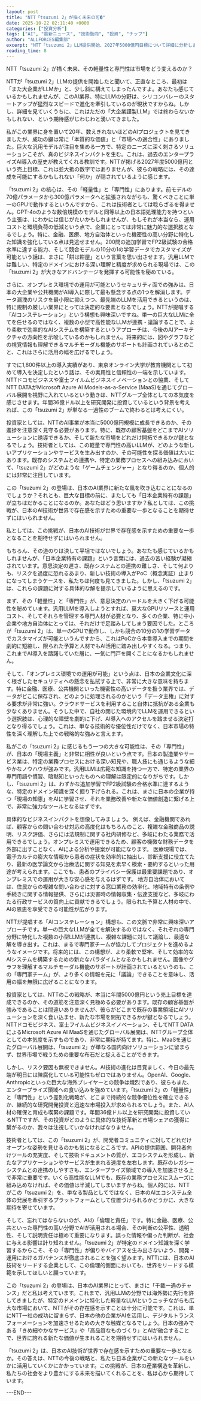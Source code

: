 ```yaml
---
layout: post
title: "NTT「tsuzumi 2」が描く未来の可�"
date: 2025-10-22 02:11:40 +0000
categories: ["投資分析"]
tags: ["AI", "最新ニュース", "技術動向", "投資", "チップ"]
author: "ALLFORCES編集部"
excerpt: "NTT「tsuzumi 2」LLM提供開始、2027年5000億円目標について詳細に分析します。"
reading_time: 8
---
```


NTT「tsuzumi 2」が描く未来、その軽量性と専門性は市場をどう変えるのか？

NTTが「tsuzumi 2」LLMの提供を開始したと聞いて、正直なところ、最初は「また大企業がLLMか」と、少し斜に構えてしまったんですよ。あなたも感じているかもしれませんが、このAI業界、特にLLMの分野は、シリコンバレーのスタートアップが猛烈なスピードで進化を牽引しているのが現状ですからね。しかし、詳細を見ていくうちに、これはただの「大企業謹製LLM」では終わらないかもしれない、という期待感がじわじわと湧いてきました。

私がこの業界に身を置いて20年、数えきれないほどのAIプロジェクトを見てきましたが、成功の鍵は常に「本質的な価値」と「市場への適合性」にありました。巨大な汎用モデルが注目を集める一方で、特定のニーズに深く刺さるソリューションこそが、真のビジネスインパクトを生む。これは、過去のエンタープライズAI導入の歴史が教えてくれる教訓です。NTTが掲げる2027年度5000億円という売上目標、これは並大抵の数字ではありませんが、彼らの戦略には、その達成を可能にするかもしれない「何か」が隠されているように感じます。

「tsuzumi 2」の核心は、その「軽量性」と「専門性」にあります。前モデルの70億パラメータから300億パラメータへと拡張されながらも、驚くべきことに単一のGPUで動作するというんですから、これは技術者としては唸らざるを得ません。GPT-4oのような数倍規模のモデルと同等以上の日本語処理能力を持つという主張は、にわかには信じがたいかもしれませんが、もしそれが本当なら、運用コストと環境負荷の低減という点で、企業にとっては非常に魅力的な選択肢となるでしょう。特に、金融、医療、地方自治体といった機密性の高い分野に特化した知識を強化している点は見逃せません。200問の追加学習でFP2級試験の合格水準に達する能力、そして競合モデルの10分の1の学習データでカスタマイズが可能という話は、まさに「餅は餅屋」という言葉を思い出させます。汎用LLMでは難しい、特定のドメインにおける深い理解と精度が求められる現場では、この「tsuzumi 2」が大きなアドバンテージを発揮する可能性を秘めている。

さらに、オンプレミス環境での運用が可能というセキュリティ面での強みは、日本の大企業や公共機関がAI導入に際して最も懸念する点の1つを解消します。データ漏洩のリスクを最小限に抑えつつ、最先端のLLMを活用できるというのは、特に規制の厳しい業界にとっては決定的な要素となるでしょう。NTTが提唱する「AIコンステレーション」という構想も興味深いですね。単一の巨大なLLMに全てを任せるのではなく、複数の小型で高性能なLLMが連携・議論することで、より柔軟で効率的なAIシステムを構築するというアプローチは、今後のAIアーキテクチャの方向性を示唆しているのかもしれません。将来的には、図やグラフなどの視覚情報も理解できるマルチモーダル機能のサポートも計画されているとのこと、これはさらに活用の幅を広げるでしょう。

すでに1,800件以上の導入実績があり、東京オンライン大学が教育機関として初めて導入を決定したという話は、その実用性と信頼性の一端を示しています。NTTドコモビジネスや富士フイルムビジネスイノベーションとの協業、そしてNTT DATAがMicrosoft Azure AI Models-as-a-Service (MaaS)を通じてグローバル展開を視野に入れているという動きは、NTTグループ全体としての本気度を感じさせます。年間36億ドル以上を研究開発に投資しているという背景を考えれば、この「tsuzumi 2」が単なる一過性のブームで終わるとは考えにくい。

投資家としては、NTTのAI事業が本当に5000億円規模に成長できるのか、その進捗を注意深く見守る必要があります。特に、既存の顧客基盤をどこまでAIソリューションに誘導できるか、そして新たな市場をどれだけ開拓できるかが鍵となるでしょう。技術者としては、この軽量で専門性の高いLLMが、どのような新しいアプリケーションやサービスを生み出すのか、その可能性を探る価値は大いにあります。既存のシステムとの連携や、特定の業務プロセスへの組み込みにおいて、「tsuzumi 2」がどのような「ゲームチェンジャー」となり得るのか、個人的には非常に注目しています。

この「tsuzumi 2」の登場は、日本のAI業界に新たな風を吹き込むことになるのでしょうか？それとも、巨大な目標の前に、またしても「日本企業特有の課題」が立ちはだかることになるのか。あなたはどう思いますか？私としては、この挑戦が、日本のAI技術が世界で存在感を示すための重要な一歩となることを期待せずにはいられません。

私としては、この挑戦が、日本のAI技術が世界で存在感を示すための重要な一歩となることを期待せずにはいられません。

もちろん、その道のりは決して平坦ではないでしょう。あなたも感じているかもしれませんが、「日本企業特有の課題」という言葉には、過去の苦い経験が凝縮されています。意思決定の遅さ、既存システムとの連携の難しさ、そして何よりも、リスクを過度に恐れるあまり、新しい技術の導入がPoC（概念実証）止まりになってしまうケースを、私たちは何度も見てきました。しかし、「tsuzumi 2」は、これらの課題に対する具体的な解を提示しているように思えるのです。

まず、その「軽量性」と「専門性」が、意思決定のハードルを大きく下げる可能性を秘めています。汎用LLMを導入しようとすれば、莫大なGPUリソースと運用コスト、そしてそれらを管理する専門人材が必要となり、多くの企業、特に中小企業や地方自治体にとっては、それだけで足踏みしてしまう要因でした。ところが「tsuzumi 2」は、単一のGPUで動作し、しかも競合の10分の1の学習データでカスタマイズが可能というんですから、これはPoCから本番導入までの期間を劇的に短縮し、限られた予算と人材でもAI活用に踏み出しやすくなる。つまり、これまでAI導入を躊躇していた層に、一気に門戸を開くことになるかもしれません。

そして、「オンプレミス環境での運用が可能」という点は、日本の企業文化に深く根ざしたセキュリティへの懸念を払拭する上で、非常に大きな意味を持ちます。特に金融、医療、公共機関といった機密性の高いデータを扱う業界では、データがどこに保存され、どのように処理されるのかという「データ主権」に対する要求が非常に強い。クラウドサービスを利用すること自体に抵抗がある企業も少なくありません。そうした中で、自社の閉じた環境内でLLMを運用できるという選択肢は、心理的な障壁を劇的に下げ、AI導入へのアクセルを踏ませる決定打となり得るでしょう。これは、単なる技術的な優位性だけでなく、日本市場の特性を深く理解した上での戦略的な強みと言えます。

私がこの「tsuzumi 2」に感じるもう一つの大きな可能性は、その「専門性」が、日本の「現場主義」と非常に相性が良いという点です。日本の製造業やサービス業は、特定の業務プロセスにおける深い知見や、職人技にも通じるような細やかなノウハウが強みです。汎用LLMは広範な知識を持つ一方で、特定の業界の専門用語や慣習、暗黙知といったものへの理解は限定的になりがちです。しかし、「tsuzumi 2」は、わずかな追加学習でFP2級試験の合格水準に達するような、特定のドメイン知識を深く掘り下げられる。これは、まさに日本の企業が持つ「現場の知恵」をAIに学習させ、それを業務改善や新たな価値創造に繋げる上で、非常に強力なツールとなるはずです。

具体的なビジネスインパクトを想像してみましょう。
例えば、金融機関であれば、顧客からの問い合わせ対応の高度化はもちろんのこと、複雑な金融商品の説明、リスク評価、さらには法規制に関する社内研修など、多岐にわたる業務で活用できるでしょう。オンプレミスで運用できるため、顧客の機微な財務データを外部に出すことなく、AIによる分析や提案が可能になります。
医療現場では、電子カルテの膨大な情報から患者の症状を効率的に抽出し、診断支援に役立てたり、最新の医学論文から治療法に関する知見を素早く検索・要約するといった用途が考えられます。ここでも、患者のプライバシー保護は最重要課題であり、オンプレミスでの運用が大きな安心感を与えるはずです。
地方自治体においては、住民からの複雑な問い合わせに対する窓口業務の効率化、地域特有の条例や手続きに関する情報提供、さらには災害時の情報収集・伝達支援など、多岐にわたる行政サービスの質向上に貢献できるでしょう。限られた予算と人材の中で、AIの恩恵を享受できる可能性が広がります。

NTTが提唱する「AIコンステレーション」構想も、この文脈で非常に興味深いアプローチです。単一の巨大なLLMが全てを解決するのではなく、それぞれの専門分野に特化した複数の小型LLMが連携し、複雑な課題に対して議論し、最適な解を導き出す。これは、まるで専門家チームが協力してプロジェクトを進めるようなイメージです。将来的には、この構想が、より柔軟で堅牢、そして効率的なAIシステムを構築するための新たなパラダイムとなるかもしれません。画像やグラフを理解するマルチモーダル機能のサポートが計画されているというのも、この「専門家チーム」が、より多くの情報を元に「議論」できることを意味し、活用の幅を無限に広げることになります。

投資家としては、NTTのこの戦略が、本当に年間5000億円という売上目標を達成できるのか、その道筋を注意深く見極める必要があります。既存の顧客基盤が強みであることは間違いありませんが、彼らがどこまで既存の事業領域にAIソリューションを深く食い込ませ、新たな市場を開拓できるかが鍵となるでしょう。NTTドコモビジネス、富士フイルムビジネスイノベーション、そしてNTT DATAによるMicrosoft Azure AI MaaSを通じたグローバル展開は、NTTグループ全体としての本気度を示すものであり、非常に期待が持てます。特に、MaaSを通じたグローバル展開は、「tsuzumi 2」が単なる国内向けソリューションに留まらず、世界市場で戦うための重要な布石だと捉えることができます。

しかし、リスク要因も無視できません。AI技術の進化は目覚ましく、今日の最先端が明日には陳腐化している可能性もゼロではありません。OpenAI、Google、Anthropicといった巨大な海外プレイヤーとの競争は熾烈であり、彼らもまた、エンタープライズ領域への食い込みを強めています。「tsuzumi 2」の「軽量性」と「専門性」という差別化戦略が、どこまで持続的な競争優位性を確立できるか、継続的な研究開発投資と迅速な市場投入が求められるでしょう。また、AI人材の確保と育成も喫緊の課題です。年間36億ドル以上を研究開発に投資しているNTTですが、その投資がどのように具体的な技術革新と市場シェアの獲得に繋がるのか、我々は注視していかなければなりません。

技術者としては、この「tsuzumi 2」が、開発者コミュニティに対してどれだけオープンな姿勢を見せるのかも気になるところです。APIの提供範囲、開発者向けツールの充実度、そして技術ドキュメントの質が、エコシステムを形成し、新たなアプリケーションやサービスが生まれる速度を左右します。既存のレガシーシステムとの連携のしやすさも、エンタープライズ領域での導入を加速させる上で非常に重要です。いくら高性能なLLMでも、既存の業務プロセスにスムーズに組み込めなければ、その価値は半減してしまいますからね。個人的には、NTTがこの「tsuzumi 2」を、単なる製品としてではなく、日本のAIエコシステム全体の発展を牽引するプラットフォームとして位置づけられるかどうかに、大きな期待を寄せています。

そして、忘れてはならないのが、AIの「倫理と責任」です。特に金融、医療、公共といった専門性の高い分野でAIが活用される場合、その判断の公平性、透明性、そして説明責任は極めて重要になります。誤った情報や偏った判断が、社会に与える影響は計り知れません。「tsuzumi 2」が特定のドメイン知識を深く学習するからこそ、その「専門性」が偏りやバイアスを生み出さないよう、開発・運用におけるガバナンスが徹底されることを強く望みます。NTTには、日本のAI技術をリードする企業として、この倫理的側面においても、世界をリードする模範を示してほしいと願っています。

この「tsuzumi 2」の登場は、日本のAI業界にとって、まさに「千載一遇のチャンス」だと私は考えています。これまで、汎用LLMの分野では海外勢に先行を許してきましたが、特定のドメインに特化した軽量なLLMというニッチながらも広大な市場において、NTTがその存在感を示すことは十分に可能です。これは、単にNTT一社の成功に留まらず、日本の他の企業がAIを活用し、デジタルトランスフォーメーションを加速させるための大きな触媒となるでしょう。日本の強みである「きめ細やかなサービス」や「高品質なものづくり」とAIが融合することで、世界に誇れる新たな価値が生まれることを期待せずにはいられません。

「tsuzumi 2」は、日本のAI技術が世界で存在感を示すための重要な一歩となるか。その答えは、NTTの今後の戦略と、私たち日本企業がこの新たなツールをいかに活用していくかにかかっています。この挑戦が、日本の産業構造を革新し、私たちの社会をより豊かにする未来を描いてくれることを、私は心から期待しています。

---END---